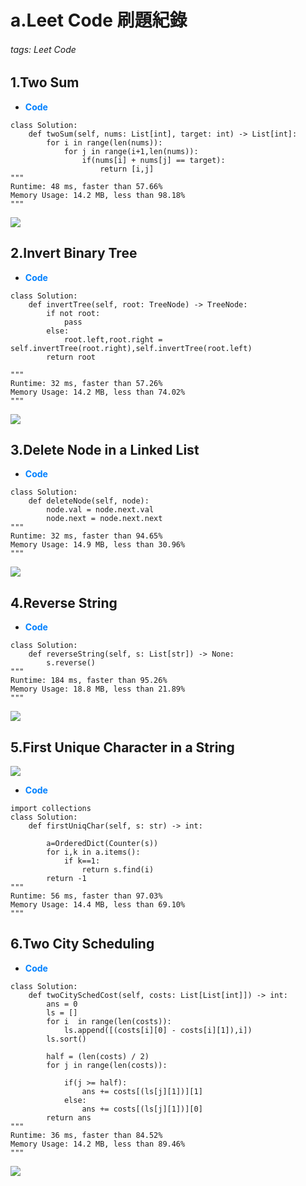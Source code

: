 # a.Leet Code 刷題紀錄

###### tags: Leet Code

## 1.Two Sum

* <font color="#0080FF">**Code**</font>

```python=+
class Solution:
    def twoSum(self, nums: List[int], target: int) -> List[int]:
        for i in range(len(nums)):
            for j in range(i+1,len(nums)):
                if(nums[i] + nums[j] == target):
                    return [i,j]         
"""
Runtime: 48 ms, faster than 57.66%
Memory Usage: 14.2 MB, less than 98.18%
"""
```

![](https://i.imgur.com/aKitedR.png)

## 2.Invert Binary Tree

* <font color="#0080FF">**Code**</font>

```python=+
class Solution:
    def invertTree(self, root: TreeNode) -> TreeNode:
        if not root:
            pass
        else:
            root.left,root.right = self.invertTree(root.right),self.invertTree(root.left) 
        return root
        
"""
Runtime: 32 ms, faster than 57.26%
Memory Usage: 14.2 MB, less than 74.02%
"""
```

![](https://i.imgur.com/GB2ePe0.png)

## 3.Delete Node in a Linked List

* <font color="#0080FF">**Code**</font>

```python=+
class Solution:
    def deleteNode(self, node):
        node.val = node.next.val
        node.next = node.next.next
"""
Runtime: 32 ms, faster than 94.65%
Memory Usage: 14.9 MB, less than 30.96%
"""
```

![](https://i.imgur.com/2es7qXO.png)

## 4.Reverse String

* <font color="#0080FF">**Code**</font>

```python=+
class Solution:
    def reverseString(self, s: List[str]) -> None:
        s.reverse()
"""
Runtime: 184 ms, faster than 95.26%
Memory Usage: 18.8 MB, less than 21.89%
"""
```

![](https://i.imgur.com/YssQc3k.png)

## 5.First Unique Character in a String

![](https://i.imgur.com/5FWT5X4.png)

* <font color="#0080FF">**Code**</font>

```python=+
import collections
class Solution:
    def firstUniqChar(self, s: str) -> int:
        
        a=OrderedDict(Counter(s))
        for i,k in a.items():
            if k==1:
                return s.find(i)
        return -1
"""
Runtime: 56 ms, faster than 97.03%
Memory Usage: 14.4 MB, less than 69.10%
"""
```

## 6.Two City Scheduling

* <font color="#0080FF">**Code**</font>

```python=+
class Solution:
    def twoCitySchedCost(self, costs: List[List[int]]) -> int:
        ans = 0
        ls = []
        for i  in range(len(costs)):
            ls.append([(costs[i][0] - costs[i][1]),i])
        ls.sort()
        
        half = (len(costs) / 2)
        for j in range(len(costs)):
            
            if(j >= half):
                ans += costs[(ls[j][1])][1]
            else:
                ans += costs[(ls[j][1])][0]
        return ans
"""
Runtime: 36 ms, faster than 84.52%
Memory Usage: 14.2 MB, less than 89.46%
"""
```

![](https://i.imgur.com/52hxI6X.png)